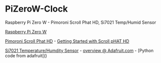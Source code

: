 # PiZeroW-Clock
Raspberry Pi Zero W - Pimoroni Scroll Phat HD, Si7021 Temp/Humid Sensor

[Raspberry Pi Zero W](https://www.raspberrypi.org/products/raspberry-pi-zero/)

[Pimoroni Scroll Phat HD](https://shop.pimoroni.com/products/scroll-phat-hd) - [Getting Started with Scroll pHAT HD](https://learn.pimoroni.com/tutorial/sandyj/getting-started-with-scroll-phat-hd)

[Si7021 Temperature/Humdity Sensor]() - [overview @ Adafruit.com](https://learn.adafruit.com/adafruit-si7021-temperature-plus-humidity-sensor/overview) - [Python code from adafruit[()
